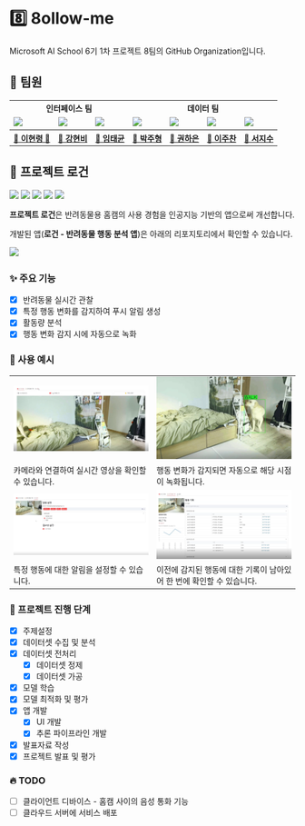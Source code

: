 # 8️⃣ 8ollow-me
Microsoft AI School 6기 1차 프로젝트 8팀의 GitHub Organization입니다.

## 🧐 팀원
<table>
    <tr>
        <th colspan="3">인터페이스 팀</th>
        <th colspan="4">데이터 팀</th>
    </tr>
    <tr>
        <td><img src="https://avatars.githubusercontent.com/u/31297454?v=4"></td>
        <td><img src="https://avatars.githubusercontent.com/u/81697476?v=4"></td>
        <td><img src="https://avatars.githubusercontent.com/u/192054895?v=4"></td>
        <td><img src="https://avatars.githubusercontent.com/u/192054945?v=4"></td>
        <td><img src="https://avatars.githubusercontent.com/u/91715204?v=4"></td>
        <td><img src="https://avatars.githubusercontent.com/u/129758734?v=4"></td>
        <td><img src="https://avatars.githubusercontent.com/u/192070125?v=4"></td>
    </tr>
    <tr>
        <th><a href="https://github.com/zer0ken">🐸 이현령 👑</a></th>
        <th><a href="https://github.com/hyunbeee">🐝 강현비</a></th>
        <th><a href="https://github.com/vairocanakara">🦖 임태균</a></th>
        <th><a href="https://github.com/Juaa6o6">🐶 박주형</a></th>
        <th><a href="https://github.com/Hi0407">🧐 권하은</a></th>
        <th><a href="https://github.com/JCL-01">🐥 이주찬</a></th>
        <th><a href="https://github.com/jisuSeo11">🐋 서지수</a></th>
    </tr>
</table>

## 🐶 프로젝트 로건
<img src="https://img.shields.io/badge/Streamlit-FF4B4B?logo=streamlit&logoColor=white"> <img src="https://img.shields.io/badge/python-3.13.1-3776AB?logo=python&logoColor=white"> <img src="https://img.shields.io/badge/Yolo-v11m-111F68?logo=yolo&logoColor=white"> <img src="https://img.shields.io/badge/PyTorch-ResNet--34-EE4C2C?logo=pytorch&logoColor=white"> <img src="https://img.shields.io/badge/OpenCV-5C3EE8?logo=opencv&logoColor=white">

**프로젝트 로건**은 반려동물용 홈캠의 사용 경험을 인공지능 기반의 앱으로써 개선합니다.

개발된 앱(**로건 - 반려동물 행동 분석 앱**)은 아래의 리포지토리에서 확인할 수 있습니다.

[<img width="400" src="https://github-readme-stats-zer0ken.vercel.app/api/pin/?username=8ollow-me&repo=rogun-app&card_width=400&show_owner=true">](https://github.com/8ollow-me/rogun-app)

### ✨ 주요 기능
- [x] 반려동물 실시간 관찰
- [x] 특정 행동 변화를 감지하여 푸시 알림 생성
- [x] 활동량 분석
- [x] 행동 변화 감지 시에 자동으로 녹화

### 📌 사용 예시
<table>
    <tr>
        <td><img src="./resources/ui 실시간 영상 탭.png"></td>
        <td><img src="./resources/bbox 이미지.png"></td>
    </tr>
    <tr>
        <td>카메라와 연결하여 실시간 영상을 확인할 수 있습니다.</td>
        <td>행동 변화가 감지되면 자동으로 해당 시점이 녹화됩니다.</td>
    </tr>
    <tr>
        <td><img src="./resources/ui 알림 설정 탭.png"></td>
        <td><img src="./resources/ui 행동 기록 탭.png"></td>
    </tr>
    <tr>
        <td>특정 행동에 대한 알림을 설정할 수 있습니다.</td>
        <td>이전에 감지된 행동에 대한 기록이 남아있어 한 번에 확인할 수 있습니다.</td>
    </tr>
</table>

### 🗿 프로젝트 진행 단계
- [x] 주제설정
- [x] 데이터셋 수집 및 분석
- [x] 데이터셋 전처리
  - [x] 데이터셋 정제
  - [x] 데이터셋 가공
- [x] 모델 학습
- [x] 모델 최적화 및 평가
- [x] 앱 개발
  - [x] UI 개발
  - [x] 추론 파이프라인 개발
- [x] 발표자료 작성
- [x] 프로젝트 발표 및 평가

### 🔥 TODO
- [ ] 클라이언트 디바이스 - 홈캠 사이의 음성 통화 기능
- [ ] 클라우드 서버에 서비스 배포